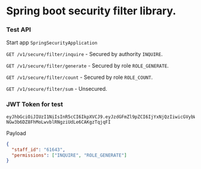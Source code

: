 # Spring boot security filter library.

### Test API
Start app `SpringSecurityApplication`

`GET /v1/secure/filter/inquire` - Secured by authority `INQUIRE`.

`GET /v1/secure/filter/generate` - Secured by role `ROLE_GENERATE`.

`GET /v1/secure/filter/count` - Secured by role `ROLE_COUNT`.

`GET /v1/secure/filter/sum` - Unsecured.

### JWT Token for test
```
eyJhbGciOiJIUzI1NiIsInR5cCI6IkpXVCJ9.eyJzdGFmZl9pZCI6IjYxNjQzIiwicGVybWlzc2lvbnMiOlsiSU5RVUlSRSIsIlJPTEVfR0VORVJBVEUiXX0.HqQ-NGw3b6DZ8FhMoLwvblRNgziUdLe6CAKgzTqjqFI
```
Payload
```JSON
{
  "staff_id": "61643",
  "permissions": ["INQUIRE", "ROLE_GENERATE"]
}
```